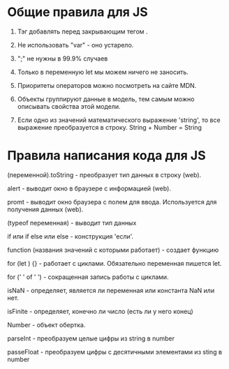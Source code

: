 # Общие правила для JS

1) Тэг <sript></script> добавлять перед закрывающим тегом </body>.

2) Не использовать "var" - оно устарело.

3) ";" не нужны в 99.9% случаев

4) Только в переменную let мы можем ничего не заносить.

5) Приоритеты операторов можно посмотреть на сайте MDN.

6) Объекты группируют данные в модель, тем самым можно описывать свойства этой модели.

7) Если одно из значений математического выражение 'string', то все выражение преобразуется в строку. String + Number = String

# Правила написания кода для JS 

(переменной).toString - преобразует тип данных в строку (web).

alert - выводит окно в браузере с информацией (web).

promt - выводит окно браузера с полем для ввода. Используется для получения данных (web).

(typeof переменная) - выводит тип данных

if или if else или else - конструкция 'если'.

function (названия значений с которыми работает) - создает функцию

for (let ) {} - работает с циклами. Обязательно переменная пишется let.

for (' ' of ' ') - сокращенная запись работы с циклами.

isNaN - определяет, является ли переменная или константа NaN или нет.

isFinite - определяет, конечно ли число (есть ли у него конец)

Number - объект обертка.

parseInt - преобразуем целые цифры из string в number

passeFloat - преобразуем цифры с десятичными элементами из sting в number


